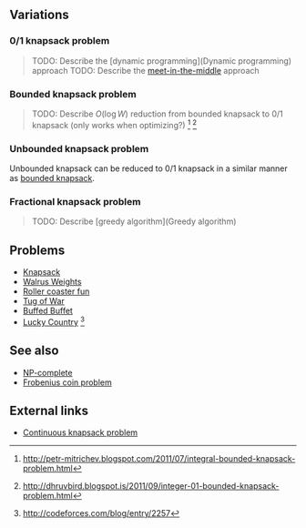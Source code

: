 ## Variations

### 0/1 knapsack problem
> TODO: Describe the [dynamic programming](Dynamic programming) approach
> TODO: Describe the [meet-in-the-middle](Meet-in-the-middle) approach

### Bounded knapsack problem
> TODO: Describe $O(\log W)$ reduction from bounded knapsack to 0/1 knapsack (only works when optimizing?) [^1] [^2]

### Unbounded knapsack problem
Unbounded knapsack can be reduced to 0/1 knapsack in a similar manner as [bounded knapsack](#bounded-knapsack-problem).

### Fractional knapsack problem
> TODO: Describe [greedy algorithm](Greedy algorithm)

## Problems
- [Knapsack](https://open.kattis.com/problems/knapsack)
- [Walrus Weights](https://open.kattis.com/problems/walrusweights)
- [Roller coaster fun](https://open.kattis.com/problems/rollercoasterfun)
- [Tug of War](http://www.boi2015.mimuw.edu.pl/useruploads/files/boi2015-day2.pdf)
- [Buffed Buffet](https://open.kattis.com/problems/buffet)
- [Lucky Country](http://codeforces.com/problemset/problem/95/E) [^3]

## See also
- [NP-complete]()
- [Frobenius coin problem]()

## External links
- [Continuous knapsack problem](https://en.wikipedia.org/wiki/Continuous_knapsack_problem)

[^1]: <http://petr-mitrichev.blogspot.com/2011/07/integral-bounded-knapsack-problem.html>
[^2]: <http://dhruvbird.blogspot.is/2011/09/integer-01-bounded-knapsack-problem.html>
[^3]: <http://codeforces.com/blog/entry/2257>
